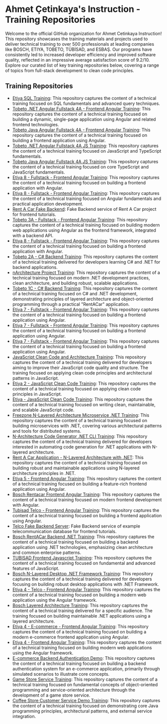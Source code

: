 # Ahmet Çetinkaya's Instruction - Training Repositories

Welcome to the official GitHub organization for Ahmet Cetinkaya Instruction! This repository showcases the training materials and projects used to deliver technical training to over 500 professionals at leading companies like BOSCH, ETIYA, TOBETO, TÜBİSAD, and ESBAŞ. Our programs have consistently led to increased developer efficiency and improved software quality, reflected in an impressive average satisfaction score of 9.2/10. Explore our curated list of key training repositories below, covering a range of topics from full-stack development to clean code principles.

## Training Repositories

- [Etiya SQL Training](https://github.com/ahmet-cetinkaya-instruction/etiya-sql): This repository captures the content of a technical training focused on SQL fundamentals and advanced query techniques.
- [Tobeto .NET Angular Fullstack 4A - Frontend Angular Training](https://github.com/ahmet-cetinkaya-instruction/tobeto-dotnet-angular-fullstack-4a-angular): This repository captures the content of a technical training focused on building a dynamic, single-page application using Angular and related frontend technologies.
- [Tobeto Java Angular Fullstack 4A - Frontend Angular Training](https://github.com/ahmet-cetinkaya-instruction/tobeto-java-angular-fullstack-4a-angular): This repository captures the content of a technical training focused on building a frontend application using Angular.
- [Tobeto .NET Angular Fullstack 4A JS Training](https://github.com/ahmet-cetinkaya-instruction/tobeto-net-angular-fullstack-4a-js): This repository captures the content of a technical training focused on JavaScript and TypeScript fundamentals.
- [Tobeto Java Angular Fullstack 4A JS Training](https://github.com/ahmet-cetinkaya-instruction/tobeto-java-angular-fullstack-4a-js): This repository captures the content of a technical training focused on core TypeScript and JavaScript fundamentals.
- [Etiya 8 - Fullstack - Frontend Angular Training](https://github.com/ahmet-cetinkaya-instruction/etiya-8-fullstack-frontend-angular-3): This repository captures the content of a technical training focused on building a frontend application with Angular.
- [Etiya 8 - Fullstack - Frontend Angular Training](https://github.com/ahmet-cetinkaya-instruction/etiya-8-fullstack-frontend-angular-2): This repository captures the content of a technical training focused on Angular fundamentals and practical application development.
- [Rent A Car Fake Backend](https://github.com/ahmet-cetinkaya-instruction/rent-a-car-fake-backend): Fake Backend service of Rent A Car project for frontend tutorials.
- [Tobeto 3A - Fullstack - Frontend Angular Training](https://github.com/ahmet-cetinkaya-instruction/tobeto-3a-javafs-angular): This repository captures the content of a technical training focused on building modern web applications using Angular as the frontend framework, integrated with a backend API.
- [Etiya 8 - Fullstack - Frontend Angular Training](https://github.com/ahmet-cetinkaya-instruction/etiya-8-fullstack-frontend-angular): This repository captures the content of a technical training focused on building a frontend application with Angular.
- [Tobeto 2A - C# Backend Training](https://github.com/ahmet-cetinkaya-instruction/tobeto-2a-csharp): This repository captures the content of a technical training delivered for developers learning C# and .NET for backend applications.
- [nArchitecture Project Training](https://github.com/ahmet-cetinkaya-instruction/nArch-azure-devops): This repository captures the content of a technical training focused on modern .NET development practices, clean architecture, and building robust, scalable applications.
- [Tobeto 1C - C# Backend Training](https://github.com/ahmet-cetinkaya-instruction/tobeto-1c-csharp): This repository captures the content of a technical training focused on C# and .NET development, demonstrating principles of layered architecture and object-oriented programming through a practical "RentACar" application.
- [Etiya 7 - Fullstack - Frontend Angular Training](https://github.com/ahmet-cetinkaya-instruction/etiya-7-fullstack-3-frontend-angular): This repository captures the content of a technical training focused on building a frontend application using Angular.
- [Etiya 7 - Fullstack - Frontend Angular Training](https://github.com/ahmet-cetinkaya-instruction/etiya-7-fullstack-2-frontend-angular): This repository captures the content of a technical training focused on building a frontend application using Angular.
- [Etiya 7 - Fullstack - Frontend Angular Training](https://github.com/ahmet-cetinkaya-instruction/etiya-7-fullstack-frontend-angular): This repository captures the content of a technical training focused on building a frontend application using Angular.
- [JavaScript Clean Code and Architecture Training](https://github.com/ahmet-cetinkaya-instruction/js-clean-code-test): This repository captures the content of a technical training delivered for developers aiming to improve their JavaScript code quality and structure. The training focused on applying clean code principles and architectural patterns in JavaScript.
- [Etiya 2 - JavaScript Clean Code Training](https://github.com/ahmet-cetinkaya-instruction/etiya-2-js-clean-code): This repository captures the content of a technical training focused on applying clean code principles in JavaScript.
- [Etiya - JavaScript Clean Code Training](https://github.com/ahmet-cetinkaya-instruction/etiya-js-clean-code): This repository captures the content of a technical training focused on writing clean, maintainable, and scalable JavaScript code.
- [Freezone N-Layered Architecture Microservice .NET Training](https://github.com/ahmet-cetinkaya-instruction/freezone-n-arch-microservice-dotnet): This repository captures the content of a technical training focused on building microservices with .NET, covering various architectural patterns and tools for distributed systems.
- [N-Architecture Code Generator .NET CLI Training](https://github.com/ahmet-cetinkaya-instruction/freezone-n-architecture-code-generator-dotnet-cli): This repository captures the content of a technical training delivered for developers interested in automating code generation for .NET applications with N-layered architecture.
- [Rent A Car Application - N-Layered Architecture with .NET](https://github.com/ahmet-cetinkaya-instruction/freezone-n-arch-dotnet): This repository captures the content of a technical training focused on building robust and maintainable applications using N-layered architecture principles in .NET.
- [Etiya 5 - Frontend Angular Training](https://github.com/ahmet-cetinkaya-instruction/etiya-5-frontend-angular): This repository captures the content of a technical training focused on building a feature-rich frontend application using Angular.
- [Bosch Rentacar Frontend Angular Training](https://github.com/ahmet-cetinkaya-instruction/bosch-rentacar-frontend-angular): This repository captures the content of a technical training focused on modern frontend development with Angular.
- [Tubisad Telco - Frontend Angular Training](https://github.com/ahmet-cetinkaya-instruction/tubisad-telco-frontend): This repository captures the content of a technical training focused on building a frontend application using Angular.
- [Telco Fake Backend Server](https://github.com/ahmet-cetinkaya-instruction/telco-fake-backend): Fake Backend service of example telecommunication database for frontend tutorials.
- [Bosch RentACar Backend .NET Training](https://github.com/ahmet-cetinkaya-instruction/bosch-rentacar-backend-dotnet): This repository captures the content of a technical training focused on building a backend application using .NET technologies, emphasizing clean architecture and common enterprise patterns.
- [TUBISAD Frontend Javascript Training](https://github.com/ahmet-cetinkaya-instruction/tubisad-js-starter): This repository captures the content of a technical training focused on fundamental and advanced features of JavaScript.
- [Bosch N-Layered Desktop .NET Framework Training](https://github.com/ahmet-cetinkaya-instruction/bosch-n-layered-desktop-dotnet-framework): This repository captures the content of a technical training delivered for developers focusing on building robust desktop applications with .NET Framework.
- [Etiya 4 - Telco - Frontend Angular Training](https://github.com/ahmet-cetinkaya-instruction/etiya-4-telco-frontend-angular): This repository captures the content of a technical training focused on building a modern web application using the Angular framework.
- [Bosch Layered Architecture Training](https://github.com/ahmet-cetinkaya-instruction/bosch-layered-architecture): This repository captures the content of a technical training delivered for a specific audience. The training focused on building maintainable .NET applications using a layered architecture.
- [Etiya 4 - E-commerce - Frontend Angular Training](https://github.com/ahmet-cetinkaya-instruction/etiya-4-ecommerce-frontend-angular): This repository captures the content of a technical training focused on building a modern e-commerce frontend application using Angular.
- [Etiya 4 - Frontend Angular Training](https://github.com/ahmet-cetinkaya-instruction/etiya-4-frontend-angular): This repository captures the content of a technical training focused on building modern web applications using the Angular framework.
- [E-commerce Backend Authentication Demo](https://github.com/ahmet-cetinkaya-instruction/e-commerce-backend-authentication-demo): This repository captures the content of a technical training focused on building a backend authentication system for an e-commerce application, primarily through simulated scenarios to illustrate core concepts.
- [Game Store Service Training](https://github.com/ahmet-cetinkaya-instruction/game-store-service-demo): This repository captures the content of a technical training focused on fundamental concepts of object-oriented programming and service-oriented architecture through the development of a game store service.
- [Coffee Store Customer Service Demo Training](https://github.com/ahmet-cetinkaya-instruction/coffee-store-customer-service-demo): This repository captures the content of a technical training focused on demonstrating core Java programming principles, architectural patterns, and external service integration.
